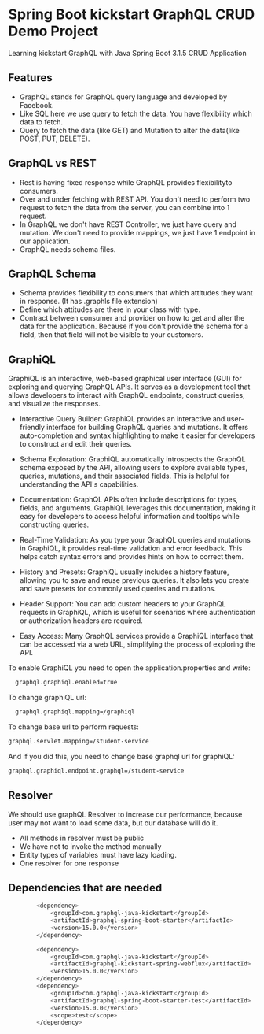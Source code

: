 
# Spring Boot kickstart GraphQL CRUD Demo Project

Learning kickstart GraphQL with Java Spring Boot 3.1.5 CRUD Application


## Features

- GraphQL stands for GraphQL query language and developed by Facebook.
- Like SQL here we use query to fetch the data. You have flexibility which data to fetch.
- Query to fetch the data (like GET) and Mutation to alter the data(like POST, PUT, DELETE).

## GraphQL vs REST
- Rest is having fixed response while GraphQL provides flexibilityto consumers.
- Over and under fetching with REST API. You don't need to perform two request to fetch the data from the server, you can combine into 1 request.
- In GraphQL we don't have REST Controller, we just have query and mutation. We don't need to provide mappings, we just have 1 endpoint in our application.
- GraphQL needs schema files.

## GraphQL Schema
- Schema provides flexibility to consumers that which attitudes they want in response. (It has .graphls file extension)
- Define which attitudes are there in your class with type.
- Contract between consumer and provider on how to get and alter the data for the application. Because if you don't provide the schema for a field, then that field will not be visible to your customers.




## GraphiQL

GraphiQL is an interactive, web-based graphical user interface (GUI) for exploring and querying GraphQL APIs. It serves as a development tool that allows developers to interact with GraphQL endpoints, construct queries, and visualize the responses. 

- Interactive Query Builder: GraphiQL provides an interactive and user-friendly interface for building GraphQL queries and mutations. It offers auto-completion and syntax highlighting to make it easier for developers to construct and edit their queries.

- Schema Exploration: GraphiQL automatically introspects the GraphQL schema exposed by the API, allowing users to explore available types, queries, mutations, and their associated fields. This is helpful for understanding the API's capabilities.

- Documentation: GraphQL APIs often include descriptions for types, fields, and arguments. GraphiQL leverages this documentation, making it easy for developers to access helpful information and tooltips while constructing queries.

- Real-Time Validation: As you type your GraphQL queries and mutations in GraphiQL, it provides real-time validation and error feedback. This helps catch syntax errors and provides hints on how to correct them.

- History and Presets: GraphiQL usually includes a history feature, allowing you to save and reuse previous queries. It also lets you create and save presets for commonly used queries and mutations.

- Header Support: You can add custom headers to your GraphQL requests in GraphiQL, which is useful for scenarios where authentication or authorization headers are required.

- Easy Access: Many GraphQL services provide a GraphiQL interface that can be accessed via a web URL, simplifying the process of exploring the API.

To enable GraphiQL you need to open the application.properties and write:
```bash
  graphql.graphiql.enabled=true
```
To change graphiQL url: 
```bash
  graphql.graphiql.mapping=/graphiql
```

To change base url to perform requests: 
```bash
graphql.servlet.mapping=/student-service
```
And if you did this, you need to change base graphql url for graphiQL:
```bash
graphql.graphiql.endpoint.graphql=/student-service
```

## Resolver
We should use graphQL Resolver to increase our performance, because user may not want to load some data, but our database will do it. 

- All methods in resolver must be public
- We have not to invoke the method manually
- Entity types of variables must have lazy loading.
- One resolver for one response


## Dependencies that are needed
```bash
        <dependency>
			<groupId>com.graphql-java-kickstart</groupId>
			<artifactId>graphql-spring-boot-starter</artifactId>
			<version>15.0.0</version>
		</dependency>

		<dependency>
			<groupId>com.graphql-java-kickstart</groupId>
			<artifactId>graphql-kickstart-spring-webflux</artifactId>
			<version>15.0.0</version>
		</dependency>
		<dependency>
			<groupId>com.graphql-java-kickstart</groupId>
			<artifactId>graphql-spring-boot-starter-test</artifactId>
			<version>15.0.0</version>
			<scope>test</scope>
		</dependency>
```
